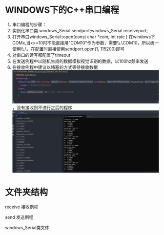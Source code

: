 # WINDOWS下的C++串口编程
1. 串口编程的步骤：
2. 实例化串口类 windows_Serial sendport;windows_Serial receiveport;
3. 打开串口windows_Serial::open(const char *com, int rate ) 在windows下COMx,当x>=10时不能直接用"COM10"作为参数，需要\\\\.\COM10，所以统一使用\\\\.\，在配置时直接使用sendport.open(1, 115200)即可
4. 对串口的读写都配置了timeout
5. 在发送例程中以随机生成的数据模拟视觉识别的数据，以100hz频率发送
6. 在接收例程中建议以堵塞的方式等待接收数据![img_1.png](img_1.png)，没有接收则不进行之后的程序
![img.png](img.png)

# 文件夹结构
receive 接收例程

send 发送例程

windows_Serial类文件
